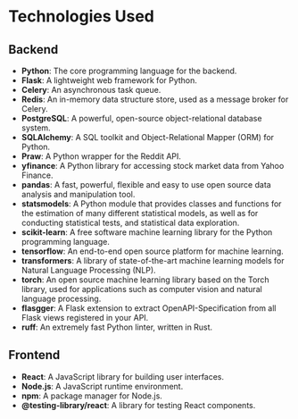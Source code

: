 # Technologies Used

## Backend

- **Python**: The core programming language for the backend.
- **Flask**: A lightweight web framework for Python.
- **Celery**: An asynchronous task queue.
- **Redis**: An in-memory data structure store, used as a message broker for Celery.
- **PostgreSQL**: A powerful, open-source object-relational database system.
- **SQLAlchemy**: A SQL toolkit and Object-Relational Mapper (ORM) for Python.
- **Praw**: A Python wrapper for the Reddit API.
- **yfinance**: A Python library for accessing stock market data from Yahoo Finance.
- **pandas**: A fast, powerful, flexible and easy to use open source data analysis and manipulation tool.
- **statsmodels**: A Python module that provides classes and functions for the estimation of many different statistical models, as well as for conducting statistical tests, and statistical data exploration.
- **scikit-learn**: A free software machine learning library for the Python programming language.
- **tensorflow**: An end-to-end open source platform for machine learning.
- **transformers**: A library of state-of-the-art machine learning models for Natural Language Processing (NLP).
- **torch**: An open source machine learning library based on the Torch library, used for applications such as computer vision and natural language processing.
- **flasgger**: A Flask extension to extract OpenAPI-Specification from all Flask views registered in your API.
- **ruff**: An extremely fast Python linter, written in Rust.

## Frontend

- **React**: A JavaScript library for building user interfaces.
- **Node.js**: A JavaScript runtime environment.
- **npm**: A package manager for Node.js.
- **@testing-library/react**: A library for testing React components.
